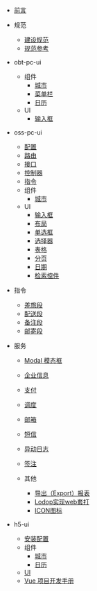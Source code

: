 
- [前言](README.md)

- 规范
    - [建设规范](rules/index.md)
    - [规范参考](rules/url.md)
- obt-pc-ui
    - 组件
        - [城市](obt-pc-ui/components/city.md)
        - [菜单栏](obt-pc-ui/components/nav.md)
        - [日历](obt-pc-ui/components/date.md)
    - UI
        - [输入框](obt-pc-ui/ui/Input.md)

- oss-pc-ui
    - [配置](oss-pc-ui/config.md)
    - [路由](oss-pc-ui/router.md) 
    - [接口](oss-pc-ui/interface.md)
    - [控制器](oss-pc-ui/controller.md)
    - [指令](oss-pc-ui/directive.md)
    - 组件
        - [城市](oss-pc-ui/components/city.md)
    - UI
        - [输入框](oss-pc-ui/ui/Input.md)
        - [布局](oss-pc-ui/ui/Layout.md)
        - [单选框](oss-pc-ui/ui/Radio.md)
        - [选择器](oss-pc-ui/ui/Select.md)
        - [表格](oss-pc-ui/ui/Table.md) 
        - [分页](oss-pc-ui/ui/pagination.md)
        - [日期](oss-pc-ui/ui/date.md)
        - [检索控件](oss-pc-ui/ui/jqselect.md)
        

- 指令
    - [差旅段](oss-pc-ui/directive/travelInfo.md)
    - [配送段](oss-pc-ui/directive/distribution.md)
    - [备注段](oss-pc-ui/directive/remarks.md)
    - [邮寄段](oss-pc-ui/directive/express.md)
- 服务
    - [Modal 模态框](oss-pc-ui/services/Modal.md)
    - [企业信息](oss-pc-ui/services/selectcorp.md)
    - [支付](oss-pc-ui/services/pay.md)
    - [调度](oss-pc-ui/services/dispatch.md)
    - [邮箱](oss-pc-ui/services/email.md)
    - [短信](oss-pc-ui/services/sms.md)
    - [异动日志](oss-pc-ui/services/flipListLog.md)
    - [签注](oss-pc-ui/services/flipNoteList.md)

    - 其他
        - [导出（Export）报表](oss-pc-ui/other/Export.md)
        - [Lodop实现web套打](oss-pc-ui/other/Lodop.md)
        - [ICON图标](oss-pc-ui/other/icon.md)

- h5-ui
    - [安装配置](h5-ui/config.md)
    - 组件
        - [城市](h5-ui/components/city.md)
        - [日历](h5-ui/components/date.md)
    - [UI](h5-ui/ui/readme.md)
    - [Vue 项目开发手册](h5-ui/vue.md)
